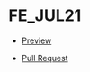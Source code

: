 # FE_JUL21

- [Preview](https://ivanchenko-kirill.github.io/FE_JUL21/)

- [Pull Request](https://github.com/ivanchenko-kirill/FE_JUL21/pull/1/files)
